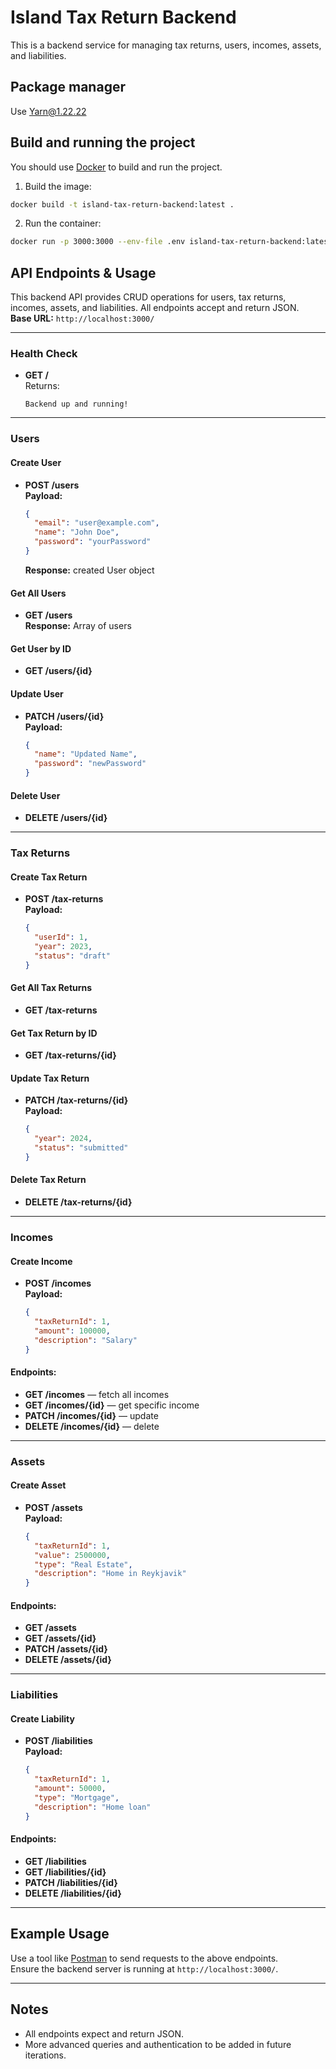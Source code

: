 # Island Tax Return Backend
This is a backend service for managing tax returns, users, incomes, assets, and liabilities.

## Package manager
Use Yarn@1.22.22

## Build and running the project
You should use [Docker](https://www.docker.com/) to build and run the project.
1. Build the image:
```bash
docker build -t island-tax-return-backend:latest .
```
2. Run the container:
```bash
docker run -p 3000:3000 --env-file .env island-tax-return-backend:latest
```


## API Endpoints & Usage

This backend API provides CRUD operations for users, tax returns, incomes, assets, and liabilities. All endpoints accept and return JSON.  
**Base URL:** `http://localhost:3000/`

---

### Health Check

- **GET /**  
  Returns:
  ```
  Backend up and running!
  ```

---

### Users

#### Create User

- **POST /users**  
  **Payload:**
  ```json
  {
    "email": "user@example.com",
    "name": "John Doe",
    "password": "yourPassword"
  }
  ```
  **Response:** created User object

#### Get All Users

- **GET /users**  
  **Response:** Array of users

#### Get User by ID

- **GET /users/{id}**

#### Update User

- **PATCH /users/{id}**  
  **Payload:**
  ```json
  {
    "name": "Updated Name",
    "password": "newPassword"
  }
  ```

#### Delete User

- **DELETE /users/{id}**

---

### Tax Returns

#### Create Tax Return

- **POST /tax-returns**  
  **Payload:**
  ```json
  {
    "userId": 1,
    "year": 2023,
    "status": "draft"
  }
  ```

#### Get All Tax Returns

- **GET /tax-returns**

#### Get Tax Return by ID

- **GET /tax-returns/{id}**

#### Update Tax Return

- **PATCH /tax-returns/{id}**  
  **Payload:**
  ```json
  {
    "year": 2024,
    "status": "submitted"
  }
  ```

#### Delete Tax Return

- **DELETE /tax-returns/{id}**

---

### Incomes

#### Create Income

- **POST /incomes**  
  **Payload:**
  ```json
  {
    "taxReturnId": 1,
    "amount": 100000,
    "description": "Salary"
  }
  ```

#### Endpoints:
- **GET /incomes** — fetch all incomes
- **GET /incomes/{id}** — get specific income
- **PATCH /incomes/{id}** — update
- **DELETE /incomes/{id}** — delete

---

### Assets

#### Create Asset

- **POST /assets**  
  **Payload:**
  ```json
  {
    "taxReturnId": 1,
    "value": 2500000,
    "type": "Real Estate",
    "description": "Home in Reykjavik"
  }
  ```

#### Endpoints:
- **GET /assets**
- **GET /assets/{id}**
- **PATCH /assets/{id}**
- **DELETE /assets/{id}**

---

### Liabilities

#### Create Liability

- **POST /liabilities**  
  **Payload:**
  ```json
  {
    "taxReturnId": 1,
    "amount": 50000,
    "type": "Mortgage",
    "description": "Home loan"
  }
  ```

#### Endpoints:
- **GET /liabilities**
- **GET /liabilities/{id}**
- **PATCH /liabilities/{id}**
- **DELETE /liabilities/{id}**

---

## Example Usage

Use a tool like [Postman](https://www.postman.com/) to send requests to the above endpoints.  
Ensure the backend server is running at `http://localhost:3000/`.

---

## Notes

- All endpoints expect and return JSON.
- More advanced queries and authentication to be added in future iterations.